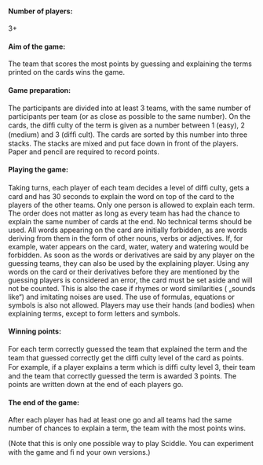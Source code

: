 #### Number of players: 
3+
#### Aim of the game: 
The team that scores the most points by guessing and explaining the terms printed on the cards wins the game.
#### Game preparation: 
The participants are divided into at least 3 teams, with the same number of participants per team (or as close as possible to the same number). On the cards, the difﬁ culty of the term is given as a number between 1 (easy), 2 (medium) and 3 (difﬁ cult). The cards are sorted by this number into three stacks. The stacks are mixed and put face down in front of the players. Paper and pencil are required to record points.
#### Playing the game: 
Taking turns, each player of each team decides a level of difﬁ culty, gets a card and has 30 seconds to explain the word on top of the card to the players of the other teams. 
Only one person is allowed to explain each term. The order does not matter as long as every team has had the chance to explain the same number of cards at the end. No technical terms should be used. All words appearing on the card are initially forbidden, as are words deriving from them in the form of other nouns, verbs or adjectives. If, for example, water appears on the card, water, watery and watering would be forbidden. As soon as the words or derivatives are said by any player on the guessing teams, they can also be used by the explaining player.
Using any words on the card or their derivatives before they are mentioned by the guessing players is considered an error, the card must be set aside and will not be counted. This is also the case if rhymes or word similarities ( „sounds like“) and imitating noises are used. The use of formulas, equations or symbols is also not allowed. Players may use their hands (and bodies) when explaining terms, except to form letters and symbols.
#### Winning points: 
For each term correctly guessed the team that explained the term and the team that guessed correctly get the difﬁ culty level of the card as points. For example, if a player explains a term which is difﬁ culty level 3, their team and the team that correctly guessed the term is awarded 3 points. The points are written down at the end of each players go.
#### The end of the game: 
After each player has had at least one go and all teams had the same number of chances to explain a term, the team with the most points wins. 


(Note that this is only one possible way to play Sciddle. You can experiment with the game and ﬁ nd your own versions.)
